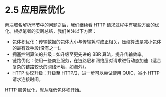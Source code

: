 # 2.5 应用层优化

解决域名解析环节中的问题之后，我们继续看 HTTP 请求过程中有哪些方面的优化。根据笔者的实践总结，我们关注以下方面：

- 包体积优化：传输数据的包体大小与传输耗时成正相关，压缩算法是减小包体的最有效手段(没有之一)。
- 拥塞控制算法的升级：如升级至更先进的 BBR 算法，提升传输效率。
- 链路优化：使用一些商业服务，在链路层和网络层对请求进行动态加速（适合复杂的链路较长的网络环境，如海外）。
- HTTP 协议升级：升级至 HTTP/2，进一步可以尝试使用 QUIC，减小 HTTP 请求连接时间。

HTTP 服务优化，就从降低包体积开始。